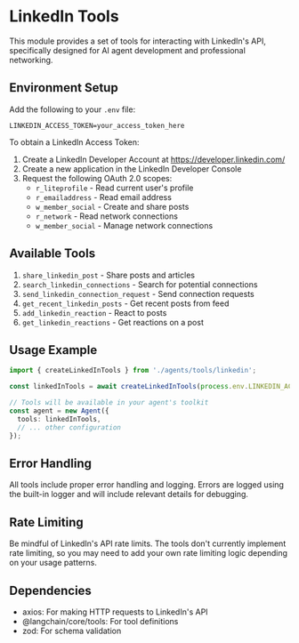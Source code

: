 # LinkedIn Tools

This module provides a set of tools for interacting with LinkedIn's API, specifically designed for AI agent development and professional networking.

## Environment Setup

Add the following to your `.env` file:

```env
LINKEDIN_ACCESS_TOKEN=your_access_token_here
```

To obtain a LinkedIn Access Token:

1. Create a LinkedIn Developer Account at https://developer.linkedin.com/
2. Create a new application in the LinkedIn Developer Console
3. Request the following OAuth 2.0 scopes:
   - `r_liteprofile` - Read current user's profile
   - `r_emailaddress` - Read email address
   - `w_member_social` - Create and share posts
   - `r_network` - Read network connections
   - `w_member_social` - Manage network connections

## Available Tools

1. `share_linkedin_post` - Share posts and articles
2. `search_linkedin_connections` - Search for potential connections
3. `send_linkedin_connection_request` - Send connection requests
4. `get_recent_linkedin_posts` - Get recent posts from feed
5. `add_linkedin_reaction` - React to posts
6. `get_linkedin_reactions` - Get reactions on a post

## Usage Example

```typescript
import { createLinkedInTools } from './agents/tools/linkedin';

const linkedInTools = await createLinkedInTools(process.env.LINKEDIN_ACCESS_TOKEN);

// Tools will be available in your agent's toolkit
const agent = new Agent({
  tools: linkedInTools,
  // ... other configuration
});
```

## Error Handling

All tools include proper error handling and logging. Errors are logged using the built-in logger and will include relevant details for debugging.

## Rate Limiting

Be mindful of LinkedIn's API rate limits. The tools don't currently implement rate limiting, so you may need to add your own rate limiting logic depending on your usage patterns.

## Dependencies

- axios: For making HTTP requests to LinkedIn's API
- @langchain/core/tools: For tool definitions
- zod: For schema validation
